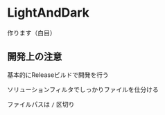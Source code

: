 # LightAndDark
作ります（白目）

## 開発上の注意

基本的にReleaseビルドで開発を行う

ソリューションフィルタでしっかりファイルを仕分ける

ファイルパスは `/` 区切り

